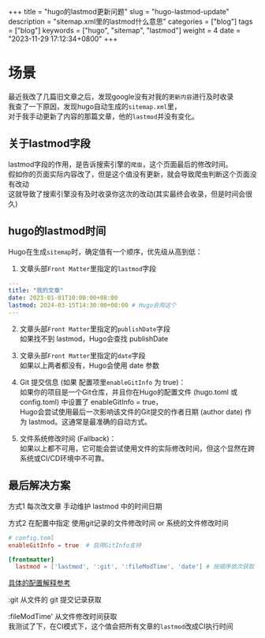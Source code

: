 +++
title = "hugo的lastmod更新问题"
slug = "hugo-lastmod-update"
description = "sitemap.xml里的lastmod什么意思"
categories = ["blog"]
tags = ["blog"]
keywords = ["hugo", "sitemap", "lastmod"]
weight = 4
date = "2023-11-29 17:12:34+0800"
+++

# 场景

最近我改了几篇旧文章之后，发现google没有对我的`更新内容`进行及时收录  
我查了一下原因，发现hugo自动生成的`sitemap.xml`里，  
对于我手动更新了内容的那篇文章，他的`lastmod`并没有变化。

## 关于lastmod字段
lastmod字段的作用，是告诉搜索引擎的`爬虫`，这个页面最后的修改时间。  
假如你的页面实际内容改了，但是这个值没有更新，就会导致爬虫判断这个页面没有改动    
这就导致了搜索引擎没有及时收录你这次的改动(其实最终会收录，但是时间会很久)

## hugo的lastmod时间

Hugo在生成`sitemap`时，确定<lastmod>值有一个顺序，优先级从高到低：

1. 文章头部`Front Matter`里指定的`lastmod`字段
``` Yaml
---
title: "我的文章"
date: 2023-01-01T10:00:00+08:00
lastmod: 2024-03-15T14:30:00+08:00 # Hugo会用这个
---
```

2. 文章头部`Front Matter`里指定的`publishDate`字段  
如果找不到 lastmod，Hugo会查找 publishDate

3. 文章头部`Front Matter`里指定的`date`字段  
如果以上两者都没有，Hugo会使用 date 参数

4. Git 提交信息 (如果 配置项里`enableGitInfo` 为 true)：   
如果你的项目是一个Git仓库，并且你在Hugo的配置文件 (hugo.toml 或 config.toml) 中设置了 enableGitInfo = true，  
Hugo会尝试使用最后一次影响该文件的Git提交的作者日期 (author date) 作为 lastmod。这通常是最准确的自动方式。  

5. 文件系统修改时间 (Fallback)：  
如果以上都不可用，它可能会尝试使用文件的实际修改时间，但这个显然在跨系统或CI/CD环境中不可靠。


## 最后解决方案

方式1 每次改文章 手动维护 lastmod 中的时间日期

方式2 在配置中指定 使用git记录的文件修改时间 or 系统的文件修改时间


``` toml
# config.toml
enableGitInfo = true  # 启用GitInfo支持

[frontmatter]
  lastmod = ['lastmod', ':git', ':fileModTime', 'date'] # 按顺序依次获取
``` 

[具体的配置解释参考](https://gohugo.io/configuration/front-matter/)

:git 从文件的 git 提交记录获取

:fileModTime' 从文件修改时间获取   
我测试了下，在CI模式下，这个值会把所有文章的`lastmod`改成CI执行时间


